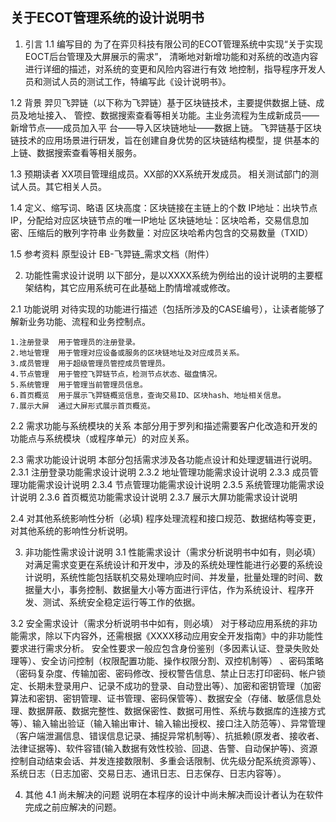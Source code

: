 ## 关于ECOT管理系统的设计说明书

1. 引言
  1.1 编写目的
    为了在弈贝科技有限公司的ECOT管理系统中实现“关于实现EOCT后台管理及大屏展示的需求”，
清晰地对新增功能和对系统的改造内容进行详细的描述，对系统的变更和风险内容进行有效
地控制，指导程序开发人员和测试人员的测试工作，特编写此《设计说明书》。

  1.2 背景
    羿贝飞羿链（以下称为飞羿链）基于区块链技术，主要提供数据上链、成员及地址接入、
管控、数据搜索查看等相关功能。主业务流程为生成新成员——新增节点——成员加入平
台——导入区块链地址——数据上链。
飞羿链基于区块链技术的应用场景进行研发，旨在创建自身优势的区块链结构模型，提
供基本的上链、数据搜索查看等相关服务。

  1.3 预期读者
    XX项目管理组成员。XX部的XX系统开发成员。
相关测试部门的测试人员。其它相关人员。

  1.4 定义、缩写词、略语
    区块高度：区块链接在主链上的个数
    IP地址：出块节点IP，分配给对应区块链节点的唯一IP地址
    区块链地址：区块哈希，交易信息加密、压缩后的散列字符串
    业务数量：对应区块哈希内包含的交易数量（TXID）

  1.5 参考资料
   原型设计
    EB-飞羿链_需求文档（附件）

2. 功能性需求设计说明
  以下部分，是以XXXX系统为例给出的设计说明的主要框架结构，其它应用系统可在此基础上酌情增减或修改。

  2.1 功能说明
    对待实现的功能进行描述（包括所涉及的CASE编号），让读者能够了解新业务功能、流程和业务控制点。

    1.注册登录  用于管理员的注册登录。
    2.地址管理  用于管理对应设备或服务的区块链地址及对应成员关系。
    3.成员管理  用于超级管理员管控成员管理员。
    4.节点管理  用于管控飞羿链节点，检测节点状态、磁盘情况。
    5.系统管理  用于管理当前管理员信息。
    6.首页概览  用于展示飞羿链概览信息，查询交易ID、区块hash、地址相关信息。
    7.展示大屏  通过大屏形式展示首页概览。
    

  2.2 需求功能与系统模块的关系
    本部分用于罗列和描述需要客户化改造和开发的功能点与系统模块（或程序单元）的对应关系。

  2.3 需求功能设计说明
    本部分包括需求涉及各功能点设计和处理逻辑进行说明。
    2.3.1 注册登录功能需求设计说明
    2.3.2 地址管理功能需求设计说明
    2.3.3 成员管理功能需求设计说明
    2.3.4 节点管理功能需求设计说明
    2.3.5 系统管理功能需求设计说明
    2.3.6 首页概览功能需求设计说明
    2.3.7 展示大屏功能需求设计说明

  2.4 对其他系统影响性分析（必填)
    程序处理流程和接口规范、数据结构等变更，对其他系统的影响性分析说明。

3. 非功能性需求设计说明
  3.1 性能需求设计（需求分析说明书中如有，则必填）
    对满足需求变更在系统设计和开发中，涉及的系统处理性能进行必要的系统设计说明，系统性能包括联机交易处理响应时间、并发量，批量处理的时间、数据量大小，事务控制、数据量大小等方面进行评估，作为系统设计、程序开发、测试、系统安全稳定运行等工作的依据。

  3.2 安全需求设计（需求分析说明书中如有，则必填）
    对于移动应用系统的非功能需求，除以下内容外，还需根据《XXXX移动应用安全开发指南》中的非功能性要求进行需求分析。
安全性要求一般应包含身份鉴别（多因素认证、登录失败处理等）、安全访问控制（权限配置功能、操作权限分割、双控机制等） 、密码策略（密码复杂度、传输加密、密码修改、授权警告信息、禁止日志打印密码、帐户锁定、长期未登录用户、记录不成功的登录、自动登出等）、加密和密钥管理（加密算法和密钥、密钥管理、证书管理、密码保管等）、数据安全（存储、敏感信息处理、数据屏蔽、数据完整性、数据保密性、数据可用性、系统与数据库的连接方式等）、输入输出验证（输入输出审计、输入输出授权、接口注入防范等）、异常管理（客户端泄漏信息、错误信息记录、捕捉异常机制等）、抗抵赖(原发者、接收者、法律证据等)、软件容错(输入数据有效性校验、回退、告警、自动保护等)、资源控制自动结束会话、并发连接数限制、多重会话限制、优先级分配系统资源等）、系统日志（日志加密、交易日志、通讯日志、日志保存、日志内容等）。

4. 其他
  4.1 尚未解决的问题
    说明在本程序的设计中尚未解决而设计者认为在软件完成之前应解决的问题。